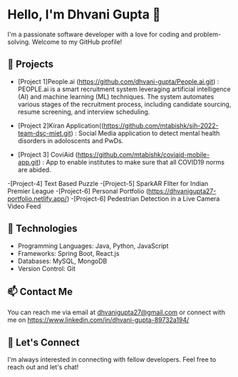 # Hello, I'm Dhvani Gupta 👋

I'm a passionate software developer with a love for coding and problem-solving. Welcome to my GitHub profile!

## 🔭 Projects

- [Project 1]People.ai (https://github.com/dhvani-gupta/People.ai.git) :
PEOPLE.ai is a smart recruitment system leveraging artificial intelligence (AI) and machine learning (ML) techniques. The system automates various stages of the recruitment process, including candidate sourcing, resume screening, and interview scheduling.

- [Project 2]Kiran Application((https://github.com/mtabishk/sih-2022-team-dsc-miet.git) :
Social Media application to detect mental health disorders in adoloscents and PwDs.

- [Project 3] CoviAid (https://github.com/mtabishk/coviaid-mobile-app.git) :
App to enable institutes to make sure that all COVID19 norms are abided.

-[Project-4] Text Based Puzzle
-[Project-5] SparkAR FIlter for Indian Premier League
-[Project-6] Personal Portfolio (https://dhvanigupta27-portfolio.netlify.app/)
-[Project-6] Pedestrian Detection in a Live Camera Video Feed

## 🌱 Technologies

- Programming Languages: Java, Python, JavaScript
- Frameworks: Spring Boot, React.js
- Databases: MySQL, MongoDB
- Version Control: Git

## 📫 Contact Me

You can reach me via email at dhvanigupta27@gmail.com or connect with me on https://www.linkedin.com/in/dhvani-gupta-89732a194/

## 💬 Let's Connect

I'm always interested in connecting with fellow developers. Feel free to reach out and let's chat!

